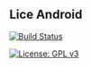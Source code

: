 ## Lice Android

[![Build Status](https://travis-ci.org/lice-lang/lice-android.svg?branch=master)](https://travis-ci.org/lice-lang/lice-android)

[![License: GPL v3](https://img.shields.io/badge/License-GPL%20v3-blue.svg)](http://www.gnu.org/licenses/gpl-3.0)

